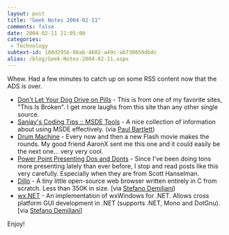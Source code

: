 ```yaml
---
layout: post
title: "Geek Notes 2004-02-11"
comments: false
date: 2004-02-11 21:05:00
categories:
 - Technology
subtext-id: 100d2956-08ab-4602-a49c-ab730859dbdc
alias: /blog/Geek-Notes-2004-02-11.aspx
---
```



Whew. Had a few minutes to catch up on some RSS content now that the ADS is over. 

  * [Don't Let Your Dog Drive on Pills](http://broken.typepad.com/b/2004/02/dog_medication_.html) - This is from one of my favorite sites, "This Is Broken". I get more laughs from this site than any other single source.
  * [Sanjay's Coding Tips :: MSDE Tools](http://sastools.com/b2/post/79394219) - A nice collection of information about using MSDE effectively. (via [Paul Bartlett](http://blogs.geekdojo.net/pdbartlett/archive/2004/02/09/894.aspx))
  * [Drum Machine](http://www.tokyoplastic.com/drummachine.html) - Every now and then a new Flash movie makes the rounds. My good friend AaronX sent me this one and it could easily be the next one... very very cool.
  * [Power Point Presenting Dos and Donts](http://www.hanselman.com/blog/PermaLink.aspx?guid=d017c9f3-aa3d-47bc-8d39-e6bfd8358d24) - Since I've been doing tons more presenting lately than ever before, I stop and read posts like this very carefully. Especially when they are from Scott Hanselman.
  * [Dillo](http://www.dillo.org/) - A tiny little open-source web browser written entirely in C from scratch. Less than 350K in size. [via [Stefano Demiliani](http://dotnetjunkies.com/WebLog/demiliani/archive/2004/02/10/6913.aspx))
  * [wx.NET](http://wxnet.sourceforge.net/) - An implementation of wxWindows for .NET. Allows cross platform GUI development in .NET (supports .NET, Mono and DotGnu). [via [Stefano Demiliani](http://dotnetjunkies.com/WebLog/demiliani/archive/2004/02/10/6914.aspx)]

Enjoy! 

